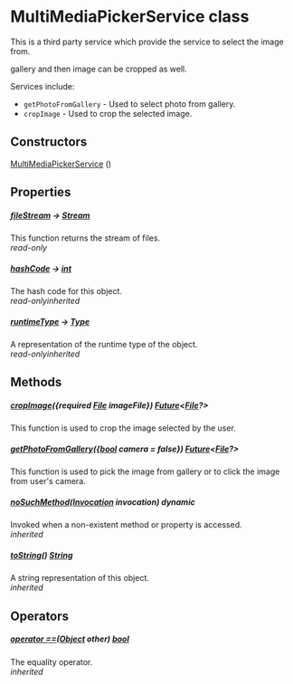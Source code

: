 


# MultiMediaPickerService class









<p>This is a third party service which provide the service to select the image from.</p>
<p>gallery and then image can be cropped as well.</p>
<p>Services include:</p>
<ul>
<li><code>getPhotoFromGallery</code> - Used to select photo from gallery.</li>
<li><code>cropImage</code> - Used to crop the selected image.</li>
</ul>




## Constructors

[MultiMediaPickerService](../services_third_party_service_multi_media_pick_service/MultiMediaPickerService/MultiMediaPickerService.md) ()

   


## Properties

##### [fileStream](../services_third_party_service_multi_media_pick_service/MultiMediaPickerService/fileStream.md) &#8594; [Stream](https://api.flutter.dev/flutter/dart-async/Stream-class.html)



This function returns the stream of files.  
_<span class="feature">read-only</span>_



##### [hashCode](https://api.flutter.dev/flutter/dart-core/Object/hashCode.html) &#8594; [int](https://api.flutter.dev/flutter/dart-core/int-class.html)



The hash code for this object.  
_<span class="feature">read-only</span><span class="feature">inherited</span>_



##### [runtimeType](https://api.flutter.dev/flutter/dart-core/Object/runtimeType.html) &#8594; [Type](https://api.flutter.dev/flutter/dart-core/Type-class.html)



A representation of the runtime type of the object.  
_<span class="feature">read-only</span><span class="feature">inherited</span>_





## Methods

##### [cropImage](../services_third_party_service_multi_media_pick_service/MultiMediaPickerService/cropImage.md)(\{required [File](https://api.flutter.dev/flutter/dart-io/File-class.html) imageFile}) [Future](https://api.flutter.dev/flutter/dart-async/Future-class.html)&lt;[File](https://api.flutter.dev/flutter/dart-io/File-class.html)?>



This function is used to crop the image selected by the user.  




##### [getPhotoFromGallery](../services_third_party_service_multi_media_pick_service/MultiMediaPickerService/getPhotoFromGallery.md)(\{[bool](https://api.flutter.dev/flutter/dart-core/bool-class.html) camera = false}) [Future](https://api.flutter.dev/flutter/dart-async/Future-class.html)&lt;[File](https://api.flutter.dev/flutter/dart-io/File-class.html)?>



This function is used to pick the image from gallery or to click the image from user's camera.  




##### [noSuchMethod](https://api.flutter.dev/flutter/dart-core/Object/noSuchMethod.html)([Invocation](https://api.flutter.dev/flutter/dart-core/Invocation-class.html) invocation) dynamic



Invoked when a non-existent method or property is accessed.  
_<span class="feature">inherited</span>_



##### [toString](https://api.flutter.dev/flutter/dart-core/Object/toString.html)() [String](https://api.flutter.dev/flutter/dart-core/String-class.html)



A string representation of this object.  
_<span class="feature">inherited</span>_





## Operators

##### [operator ==](https://api.flutter.dev/flutter/dart-core/Object/operator_equals.html)([Object](https://api.flutter.dev/flutter/dart-core/Object-class.html) other) [bool](https://api.flutter.dev/flutter/dart-core/bool-class.html)



The equality operator.  
_<span class="feature">inherited</span>_















